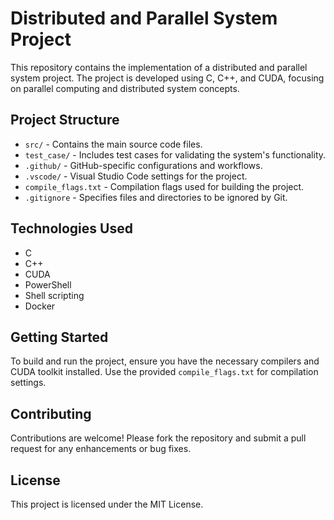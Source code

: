 # Distributed and Parallel System Project

This repository contains the implementation of a distributed and parallel system project. The project is developed using C, C++, and CUDA, focusing on parallel computing and distributed system concepts.

## Project Structure

- `src/` - Contains the main source code files.
- `test_case/` - Includes test cases for validating the system's functionality.
- `.github/` - GitHub-specific configurations and workflows.
- `.vscode/` - Visual Studio Code settings for the project.
- `compile_flags.txt` - Compilation flags used for building the project.
- `.gitignore` - Specifies files and directories to be ignored by Git.

## Technologies Used

- C
- C++
- CUDA
- PowerShell
- Shell scripting
- Docker

## Getting Started

To build and run the project, ensure you have the necessary compilers and CUDA toolkit installed. Use the provided `compile_flags.txt` for compilation settings.

## Contributing

Contributions are welcome! Please fork the repository and submit a pull request for any enhancements or bug fixes.

## License

This project is licensed under the MIT License.

